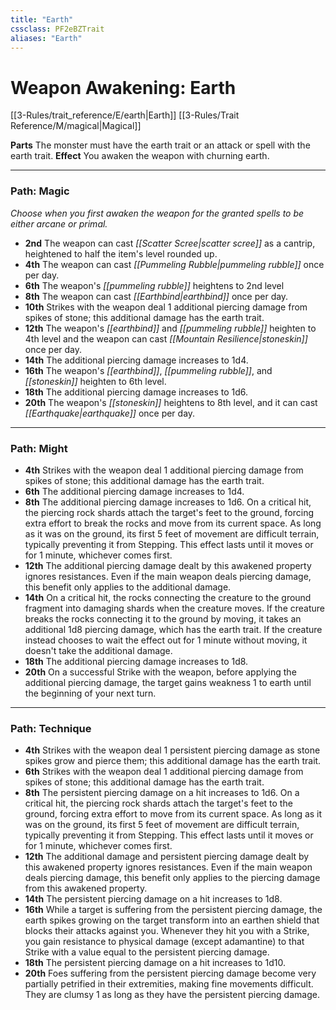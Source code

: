```yaml
---
title: "Earth"
cssclass: PF2eBZTrait
aliases: "Earth"
---
```


# Weapon Awakening: Earth
[[3-Rules/trait_reference/E/earth|Earth]] [[3-Rules/Trait Reference/M/magical|Magical]]

**Parts** The monster must have the earth trait or an attack or spell with the earth trait.
**Effect** You awaken the weapon with churning earth.

* * *

### Path: Magic  
*Choose when you first awaken the weapon for the granted spells to be either arcane or primal.*

*   **2nd** The weapon can cast _[[Scatter Scree|scatter scree]]_ as a cantrip, heightened to half the item's level rounded up.
*   **4th** The weapon can cast _[[Pummeling Rubble|pummeling rubble]]_ once per day.
*   **6th** The weapon's _[[pummeling rubble]]_ heightens to 2nd level
*   **8th** The weapon can cast _[[Earthbind|earthbind]]_ once per day.
*   **10th** Strikes with the weapon deal 1 additional piercing damage from spikes of stone; this additional damage has the earth trait.
*   **12th** The weapon's _[[earthbind]]_ and _[[pummeling rubble]]_ heighten to 4th level and the weapon can cast _[[Mountain Resilience|stoneskin]]_ once per day.
*   **14th** The additional piercing damage increases to 1d4.
*   **16th** The weapon's _[[earthbind]]_, _[[pummeling rubble]]_, and _[[stoneskin]]_ heighten to 6th level.
*   **18th** The additional piercing damage increases to 1d6.
*   **20th** The weapon's _[[stoneskin]]_ heightens to 8th level, and it can cast _[[Earthquake|earthquake]]_ once per day.

* * *

### Path: Might
*   **4th** Strikes with the weapon deal 1 additional piercing damage from spikes of stone; this additional damage has the earth trait.
*   **6th** The additional piercing damage increases to 1d4.
*   **8th** The additional piercing damage increases to 1d6. On a critical hit, the piercing rock shards attach the target's feet to the ground, forcing extra effort to break the rocks and move from its current space. As long as it was on the ground, its first 5 feet of movement are difficult terrain, typically preventing it from Stepping. This effect lasts until it moves or for 1 minute, whichever comes first.
*   **12th** The additional piercing damage dealt by this awakened property ignores resistances. Even if the main weapon deals piercing damage, this benefit only applies to the additional damage.
*   **14th** On a critical hit, the rocks connecting the creature to the ground fragment into damaging shards when the creature moves. If the creature breaks the rocks connecting it to the ground by moving, it takes an additional 1d8 piercing damage, which has the earth trait. If the creature instead chooses to wait the effect out for 1 minute without moving, it doesn't take the additional damage.
*   **18th** The additional piercing damage increases to 1d8.
*   **20th** On a successful Strike with the weapon, before applying the additional piercing damage, the target gains weakness 1 to earth until the beginning of your next turn.

* * *

### Path: Technique
*   **4th** Strikes with the weapon deal 1 persistent piercing damage as stone spikes grow and pierce them; this additional damage has the earth trait.
*   **6th** Strikes with the weapon deal 1 additional piercing damage from spikes of stone; this additional damage has the earth trait.
*   **8th** The persistent piercing damage on a hit increases to 1d6. On a critical hit, the piercing rock shards attach the target's feet to the ground, forcing extra effort to move from its current space. As long as it was on the ground, its first 5 feet of movement are difficult terrain, typically preventing it from Stepping. This effect lasts until it moves or for 1 minute, whichever comes first.
*   **12th** The additional damage and persistent piercing damage dealt by this awakened property ignores resistances. Even if the main weapon deals piercing damage, this benefit only applies to the piercing damage from this awakened property.
*   **14th** The persistent piercing damage on a hit increases to 1d8.
*   **16th** While a target is suffering from the persistent piercing damage, the earth spikes growing on the target transform into an earthen shield that blocks their attacks against you. Whenever they hit you with a Strike, you gain resistance to physical damage (except adamantine) to that Strike with a value equal to the persistent piercing damage.
*   **18th** The persistent piercing damage on a hit increases to 1d10.
*   **20th** Foes suffering from the persistent piercing damage become very partially petrified in their extremities, making fine movements difficult. They are clumsy 1 as long as they have the persistent piercing damage.